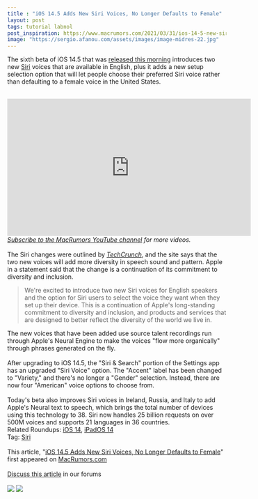 ```yaml
---
title : "iOS 14.5 Adds New Siri Voices, No Longer Defaults to Female"
layout: post
tags: tutorial labnol
post_inspiration: https://www.macrumors.com/2021/03/31/ios-14-5-new-siri-voices/
image: "https://sergio.afanou.com/assets/images/image-midres-22.jpg"
---
```


The sixth beta of iOS 14.5 that was <a href="https://www.macrumors.com/2021/03/31/apple-seeds-ios-14-5-beta-6-to-developers/">released this morning</a> introduces two new <a href="https://www.macrumors.com/guide/siri/">Siri</a> voices that are available in English, plus it adds a new setup selection option that will let people choose their preferred &zwnj;Siri&zwnj; voice rather than defaulting to a female voice in the United States. 
<br/>

<br/>
<div class="center-wrap"><iframe width="560" height="315" src="https://www.youtube.com/embed/3OGE8hh3vgE" title="YouTube video player" frameborder="0" allow="accelerometer; autoplay; clipboard-write; encrypted-media; gyroscope; picture-in-picture" allowfullscreen" data-thumb-size="hqdefault"></iframe></div><div class="center-wrap"><em><a href="https://www.youtube.com/user/macrumors?sub_confirmation=1">Subscribe to the MacRumors YouTube channel</a> for more videos.</em></div>
<br/>
The &zwnj;Siri&zwnj; changes were outlined by <em><a href="https://techcrunch.com/2021/03/31/apple-adds-two-siri-voices/">TechCrunch</a></em>, and the site says that the two new voices will add more diversity in speech sound and pattern. Apple in a statement said that the change is a continuation of its commitment to diversity and inclusion.<blockquote>We're excited to introduce two new &zwnj;Siri&zwnj; voices for English speakers and the option for &zwnj;Siri&zwnj; users to select the voice they want when they set up their device. This is a continuation of Apple's long-standing commitment to diversity and inclusion, and products and services that are designed to better reflect the diversity of the world we live in.</blockquote>The new voices that have been added use source talent recordings run through Apple's Neural Engine to make the voices "flow more organically" through phrases generated on the fly.
<br/>

<br/>
After upgrading to iOS 14.5, the "&zwnj;Siri&zwnj; & Search" portion of the Settings app has an upgraded "&zwnj;Siri&zwnj; Voice" option. The "Accent" label has been changed to "Variety," and there's no longer a "Gender" selection. Instead, there are now four "American" voice options to choose from. 
<br/>

<br/>
Today's beta also improves &zwnj;Siri&zwnj; voices in Ireland, Russia, and Italy to add Apple's Neural text to speech, which brings the total number of devices using this technology to 38. &zwnj;Siri&zwnj; now handles 25 billion requests on over 500M voices and supports 21 languages in 36 countries.<div class="linkback">Related Roundups: <a href="https://www.macrumors.com/roundup/ios-14/">iOS 14</a>, <a href="https://www.macrumors.com/roundup/ipados-14/">iPadOS 14</a></div><div class="linkback">Tag: <a href="https://www.macrumors.com/guide/siri/">Siri</a></div><br/>This article, &quot;<a href="https://www.macrumors.com/2021/03/31/ios-14-5-new-siri-voices/">iOS 14.5 Adds New Siri Voices, No Longer Defaults to Female</a>&quot; first appeared on <a href="https://www.macrumors.com">MacRumors.com</a><br/><br/><a href="https://forums.macrumors.com/threads/ios-14-5-adds-new-siri-voices-no-longer-defaults-to-female.2290225/">Discuss this article</a> in our forums<br/><br/><div class="feedflare">
<a href="http://feeds.macrumors.com/~ff/MacRumors-All?a=KvfHHtHD9fg:bTC8Ka_bg4A:6W8y8wAjSf4"><img src="http://feeds.feedburner.com/~ff/MacRumors-All?d=6W8y8wAjSf4" border="0"></img></a> <a href="http://feeds.macrumors.com/~ff/MacRumors-All?a=KvfHHtHD9fg:bTC8Ka_bg4A:qj6IDK7rITs"><img src="http://feeds.feedburner.com/~ff/MacRumors-All?d=qj6IDK7rITs" border="0"></img></a>
</div><img src="http://feeds.feedburner.com/~r/MacRumors-All/~4/KvfHHtHD9fg" height="1" width="1" alt=""/>